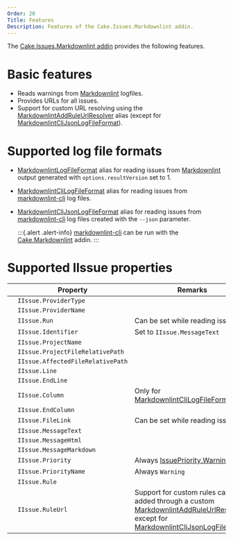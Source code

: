 ```yaml
---
Order: 20
Title: Features
Description: Features of the Cake.Issues.Markdownlint addin.
---
```

The [Cake.Issues.Markdownlint addin] provides the following features.

# Basic features

* Reads warnings from [Markdownlint] logfiles.
* Provides URLs for all issues.
* Support for custom URL resolving using the [MarkdownlintAddRuleUrlResolver] alias (except for [MarkdownlintCliJsonLogFileFormat]).

# Supported log file formats

* [MarkdownlintLogFileFormat] alias for reading issues from [Markdownlint] output generated with `options.resultVersion` set to 1.
* [MarkdownlintCliLogFileFormat] alias for reading issues from [markdownlint-cli] log files.
* [MarkdownlintCliJsonLogFileFormat] alias for reading issues from [markdownlint-cli] log files created with the `--json` parameter.

  :::{.alert .alert-info}
  [markdownlint-cli] can be run with the [Cake.Markdownlint] addin.
  :::

# Supported IIssue properties

|                                                                    | Property                          | Remarks                                 |
|--------------------------------------------------------------------|-----------------------------------|-----------------------------------------|
| <span class="glyphicon glyphicon-ok" style="color:green"></span>   | `IIssue.ProviderType`             |                                         |
| <span class="glyphicon glyphicon-ok" style="color:green"></span>   | `IIssue.ProviderName`             |                                         |
| <span class="glyphicon glyphicon-remove" style="color:red"></span> | `IIssue.Run`                      | Can be set while reading issues         |
| <span class="glyphicon glyphicon-ok" style="color:green"></span>   | `IIssue.Identifier`               | Set to `IIssue.MessageText`             |
| <span class="glyphicon glyphicon-remove" style="color:red"></span> | `IIssue.ProjectName`              |                                         |
| <span class="glyphicon glyphicon-remove" style="color:red"></span> | `IIssue.ProjectFileRelativePath`  |                                         |
| <span class="glyphicon glyphicon-ok" style="color:green"></span>   | `IIssue.AffectedFileRelativePath` |                                         |
| <span class="glyphicon glyphicon-ok" style="color:green"></span>   | `IIssue.Line`                     |                                         |
| <span class="glyphicon glyphicon-remove" style="color:red"></span> | `IIssue.EndLine`                  |                                         |
| <span class="glyphicon glyphicon-ok" style="color:orange"></span>  | `IIssue.Column`                   | Only for [MarkdownlintCliLogFileFormat] |
| <span class="glyphicon glyphicon-remove" style="color:red"></span> | `IIssue.EndColumn`                |                                         |
| <span class="glyphicon glyphicon-remove" style="color:red"></span> | `IIssue.FileLink`                 | Can be set while reading issues         |
| <span class="glyphicon glyphicon-ok" style="color:green"></span>   | `IIssue.MessageText`              |                                         |
| <span class="glyphicon glyphicon-remove" style="color:red"></span> | `IIssue.MessageHtml`              |                                         |
| <span class="glyphicon glyphicon-remove" style="color:red"></span> | `IIssue.MessageMarkdown`          |                                         |
| <span class="glyphicon glyphicon-ok" style="color:green"></span>   | `IIssue.Priority`                 | Always [IssuePriority.Warning]          |
| <span class="glyphicon glyphicon-ok" style="color:green"></span>   | `IIssue.PriorityName`             | Always `Warning`                        |
| <span class="glyphicon glyphicon-ok" style="color:green"></span>   | `IIssue.Rule`                     |                                         |
| <span class="glyphicon glyphicon-ok" style="color:green"></span>   | `IIssue.RuleUrl`                  | Support for custom rules can be added through a custom [MarkdownlintAddRuleUrlResolver] except for [MarkdownlintCliJsonLogFileFormat] |

[Cake.Issues.Markdownlint addin]: https://www.nuget.org/packages/Cake.Issues.Markdownlint
[Markdownlint]: https://github.com/DavidAnson/markdownlint
[markdownlint-cli]: https://github.com/igorshubovych/markdownlint-cli
[Cake.Markdownlint]: https://www.nuget.org/packages/Cake.Markdownlint/
[MarkdownlintAddRuleUrlResolver]: ../../../api/Cake.Issues.Markdownlint/MarkdownlintIssuesAliases/2EE35F55
[MarkdownlintLogFileFormat]: ../../../api/Cake.Issues.Markdownlint/MarkdownlintIssuesAliases/EBFF674A
[MarkdownlintCliLogFileFormat]: ../../../api/Cake.Issues.Markdownlint/MarkdownlintIssuesAliases/B518F49E
[MarkdownlintCliJsonLogFileFormat]: ../../../api/Cake.Issues.Markdownlint/MarkdownlintIssuesAliases/36DE6F5F
[IssuePriority.Warning]: ../../../api/Cake.Issues/IssuePriority/7A0CE07F
